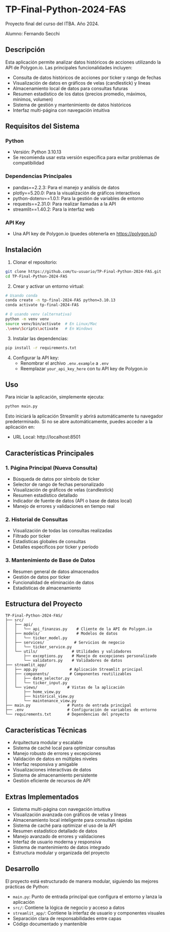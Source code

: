 # TP-Final-Python-2024-FAS

Proyecto final del curso del ITBA. Año 2024.

Alumno: Fernando Secchi

## Descripción

Esta aplicación permite analizar datos históricos de acciones utilizando la API de Polygon.io. Las principales funcionalidades incluyen:

- Consulta de datos históricos de acciones por ticker y rango de fechas
- Visualización de datos en gráficos de velas (candlestick) y líneas
- Almacenamiento local de datos para consultas futuras
- Resumen estadístico de los datos (precios promedio, máximos, mínimos, volumen)
- Sistema de gestión y mantenimiento de datos históricos
- Interfaz multi-página con navegación intuitiva

## Requisitos del Sistema

### Python

- Versión: Python 3.10.13
- Se recomienda usar esta versión específica para evitar problemas de compatibilidad

### Dependencias Principales

- pandas==2.2.3: Para el manejo y análisis de datos
- plotly==5.20.0: Para la visualización de gráficos interactivos
- python-dotenv==1.0.1: Para la gestión de variables de entorno
- requests==2.31.0: Para realizar llamadas a la API
- streamlit==1.40.2: Para la interfaz web

### API Key

- Una API key de Polygon.io (puedes obtenerla en https://polygon.io/)

## Instalación

1. Clonar el repositorio:

```bash
git clone https://github.com/tu-usuario/TP-Final-Python-2024-FAS.git
cd TP-Final-Python-2024-FAS
```

2. Crear y activar un entorno virtual:

```bash
# Usando conda
conda create -n tp-final-2024-FAS python=3.10.13
conda activate tp-final-2024-FAS

# O usando venv (alternativa)
python -m venv venv
source venv/bin/activate  # En Linux/Mac
.\venv\Scripts\activate   # En Windows
```

3. Instalar las dependencias:

```bash
pip install -r requirements.txt
```

4. Configurar la API key:
   - Renombrar el archivo `.env.example` a `.env`
   - Reemplazar `your_api_key_here` con tu API key de Polygon.io

## Uso

Para iniciar la aplicación, simplemente ejecuta:

```bash
python main.py
```

Esto iniciará la aplicación Streamlit y abrirá automáticamente tu navegador predeterminado. Si no se abre automáticamente, puedes acceder a la aplicación en:

- URL Local: http://localhost:8501

## Características Principales

### 1. Página Principal (Nueva Consulta)
- Búsqueda de datos por símbolo de ticker
- Selector de rango de fechas personalizado
- Visualización de gráficos de velas (candlestick)
- Resumen estadístico detallado
- Indicador de fuente de datos (API o base de datos local)
- Manejo de errores y validaciones en tiempo real

### 2. Historial de Consultas
- Visualización de todas las consultas realizadas
- Filtrado por ticker
- Estadísticas globales de consultas
- Detalles específicos por ticker y período


### 3. Mantenimiento de Base de Datos
- Resumen general de datos almacenados
- Gestión de datos por ticker
- Funcionalidad de eliminación de datos
- Estadísticas de almacenamiento


## Estructura del Proyecto

```
TP-Final-Python-2024-FAS/
├── src/
│   ├── api/
│   │   └── api_finanzas.py    # Cliente de la API de Polygon.io
│   ├── models/                # Modelos de datos
│   │   └── ticker_model.py
│   ├── services/             # Servicios de negocio
│   │   └── ticker_service.py
│   └── utils/               # Utilidades y validadores
│       ├── exceptions.py    # Manejo de excepciones personalizado
│       └── validators.py    # Validadores de datos
├── streamlit_app/
│   ├── app.py              # Aplicación Streamlit principal
│   ├── components/         # Componentes reutilizables
│   │   ├── date_selector.py
│   │   └── ticker_input.py
│   └── views/             # Vistas de la aplicación
│       ├── home_view.py
│       ├── historical_view.py
│       └── maintenance_view.py
├── main.py                # Punto de entrada principal
├── .env                   # Configuración de variables de entorno
└── requirements.txt       # Dependencias del proyecto
```

## Características Técnicas

- Arquitectura modular y escalable
- Sistema de caché local para optimizar consultas
- Manejo robusto de errores y excepciones
- Validación de datos en múltiples niveles
- Interfaz responsiva y amigable
- Visualizaciones interactivas de datos
- Sistema de almacenamiento persistente
- Gestión eficiente de recursos de API

## Extras Implementados

- Sistema multi-página con navegación intuitiva
- Visualización avanzada con gráficos de velas y líneas
- Almacenamiento local inteligente para consultas rápidas
- Sistema de caché para optimizar el uso de la API
- Resumen estadístico detallado de datos
- Manejo avanzado de errores y validaciones
- Interfaz de usuario moderna y responsiva
- Sistema de mantenimiento de datos integrado
- Estructura modular y organizada del proyecto

## Desarrollo

El proyecto está estructurado de manera modular, siguiendo las mejores prácticas de Python:

- `main.py`: Punto de entrada principal que configura el entorno y lanza la aplicación
- `src/`: Contiene la lógica de negocio y acceso a datos
- `streamlit_app/`: Contiene la interfaz de usuario y componentes visuales
- Separación clara de responsabilidades entre capas
- Código documentado y mantenible
